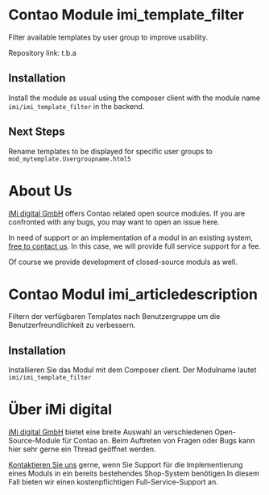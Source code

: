 Contao Module imi_template_filter
====================================

Filter available templates by user group to improve usability.

Repository link: t.b.a

Installation
------------

Install the module as usual using the composer client with the module name `imi/imi_template_filter` in the backend.

Next Steps
----------

Rename templates to be displayed for specific user groups to `mod_mytemplate.Usergroupname.html5`

About Us
=================

[iMi digital GmbH](http://www.imi.de/) offers Contao related open source modules. If you are confronted with any bugs, you may want to open an issue here.

In need of support or an implementation of a modul in an existing system, [free to contact us](mailto:digital@iMi.de). In this case, we will provide full service support for a fee.

Of course we provide development of closed-source moduls as well.


Contao Modul imi_articledescription
====================================

Filtern der verfügbaren Templates nach Benutzergruppe um die Benutzerfreundlichkeit zu verbessern.

Installation
------------

Installieren Sie das Modul mit dem Composer client. Der Modulname lautet `imi/imi_template_filter`


Über iMi digital
================

[iMi digital GmbH](http://www.imi.de/) bietet eine breite Auswahl an verschiedenen Open-Source-Module für Contao an. Beim Auftreten von Fragen oder Bugs kann hier sehr gerne ein Thread geöffnet werden.

[Kontaktieren Sie uns](mailto:digital@iMi.de) gerne, wenn Sie Support für die Implementierung eines Moduls in ein bereits bestehendes Shop-System benötigen.In diesem Fall bieten wir einen kostenpflichtigen Full-Service-Support an.
